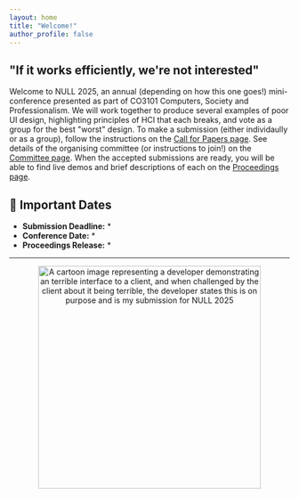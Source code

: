 ```yaml
---
layout: home
title: "Welcome!"
author_profile: false
---
```


## "If it works efficiently, we're not interested"

Welcome to NULL 2025, an annual (depending on how this one goes!) mini-conference presented as part of CO3101 Computers, Society and Professionalism. We will work together to produce several examples of poor UI design, highlighting principles of HCI that each breaks, and vote as a group for the best "worst" design. To make a submission (either individaully or as a group), follow the instructions on the <a href="https://jameshoey.github.io/test-mm/call/">Call for Papers page</a>. See details of the organising committee (or instructions to join!) on the <a href="https://jameshoey.github.io/test-mm/committee/">Committee page</a>. When the accepted submissions are ready, you will be able to find live demos and brief descriptions of each on the <a href="https://jameshoey.github.io/test-mm/proceedings/">Proceedings page</a>.


## 📅 Important Dates
- **Submission Deadline:** *  
- **Conference Date:** *  
- **Proceedings Release:** *  

---

<center><img src="https://jameshoey.github.io/test-mm/assets/NULL-2025-Intro.png" alt="A cartoon image representing a developer demonstrating an terrible interface to a client, and when challenged by the client about it being terrible, the developer states this is on purpose and is my submission for NULL 2025" width="400"/></center>

